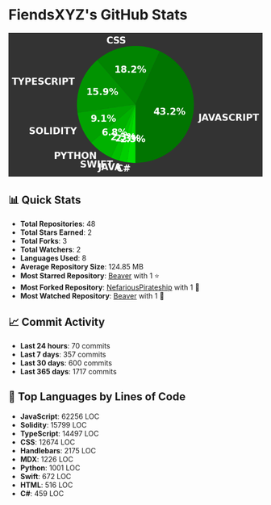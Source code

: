 # FiendsXYZ's GitHub Stats

![Language Distribution](chart.png)

## 📊 Quick Stats

- **Total Repositories**: 48
- **Total Stars Earned**: 2
- **Total Forks**: 3
- **Total Watchers**: 2
- **Languages Used**: 8
- **Average Repository Size**: 124.85 MB
- **Most Starred Repository**: [Beaver](https://github.com/FiendsXYZ/Beaver) with 1 ⭐
- **Most Forked Repository**: [NefariousPirateship](https://github.com/FiendsXYZ/NefariousPirateship) with 1 🍴
- **Most Watched Repository**: [Beaver](https://github.com/FiendsXYZ/Beaver) with 1 👀

## 📈 Commit Activity

- **Last 24 hours**: 70 commits
- **Last 7 days**: 357 commits
- **Last 30 days**: 600 commits
- **Last 365 days**: 1717 commits

## 📝 Top Languages by Lines of Code

- **JavaScript**: 62256 LOC
- **Solidity**: 15799 LOC
- **TypeScript**: 14497 LOC
- **CSS**: 12674 LOC
- **Handlebars**: 2175 LOC
- **MDX**: 1226 LOC
- **Python**: 1001 LOC
- **Swift**: 672 LOC
- **HTML**: 516 LOC
- **C#**: 459 LOC
